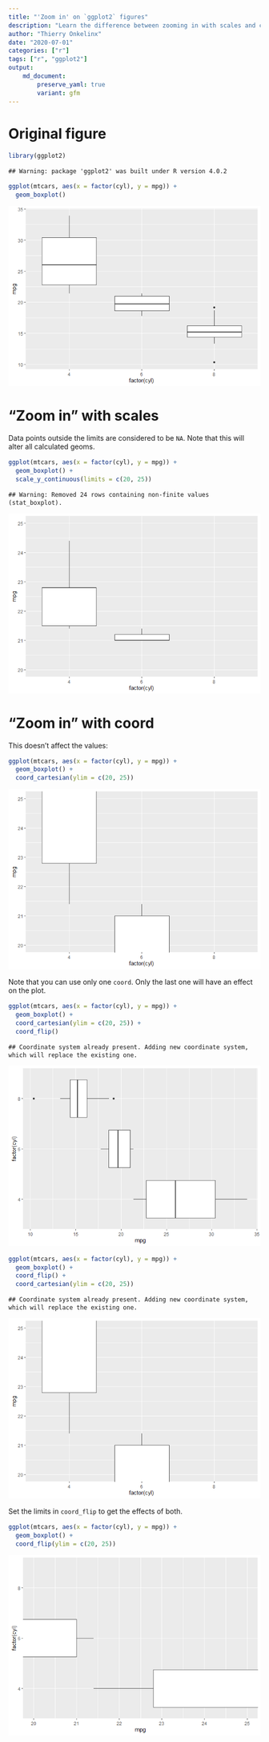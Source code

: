 ```yaml
---
title: "'Zoom in' on `ggplot2` figures"
description: "Learn the difference between zooming in with scales and coordinates."
author: "Thierry Onkelinx"
date: "2020-07-01"
categories: ["r"]
tags: ["r", "ggplot2"]
output: 
    md_document:
        preserve_yaml: true
        variant: gfm
---
```


# Original figure

``` r
library(ggplot2)
```

    ## Warning: package 'ggplot2' was built under R version 4.0.2

``` r
ggplot(mtcars, aes(x = factor(cyl), y = mpg)) + 
  geom_boxplot()
```

![](index_files/figure-gfm/unnamed-chunk-1-1.png)<!-- -->

# “Zoom in” with scales

Data points outside the limits are considered to be `NA`. Note that this
will alter all calculated geoms.

``` r
ggplot(mtcars, aes(x = factor(cyl), y = mpg)) + 
  geom_boxplot() + 
  scale_y_continuous(limits = c(20, 25))
```

    ## Warning: Removed 24 rows containing non-finite values (stat_boxplot).

![](index_files/figure-gfm/unnamed-chunk-2-1.png)<!-- -->

# “Zoom in” with coord

This doesn’t affect the values:

``` r
ggplot(mtcars, aes(x = factor(cyl), y = mpg)) + 
  geom_boxplot() + 
  coord_cartesian(ylim = c(20, 25))
```

![](index_files/figure-gfm/unnamed-chunk-3-1.png)<!-- -->

Note that you can use only one `coord`. Only the last one will have an
effect on the plot.

``` r
ggplot(mtcars, aes(x = factor(cyl), y = mpg)) + 
  geom_boxplot() + 
  coord_cartesian(ylim = c(20, 25)) + 
  coord_flip()
```

    ## Coordinate system already present. Adding new coordinate system, which will replace the existing one.

![](index_files/figure-gfm/unnamed-chunk-4-1.png)<!-- -->

``` r
ggplot(mtcars, aes(x = factor(cyl), y = mpg)) + 
  geom_boxplot() + 
  coord_flip() + 
  coord_cartesian(ylim = c(20, 25))
```

    ## Coordinate system already present. Adding new coordinate system, which will replace the existing one.

![](index_files/figure-gfm/unnamed-chunk-5-1.png)<!-- -->

Set the limits in `coord_flip` to get the effects of both.

``` r
ggplot(mtcars, aes(x = factor(cyl), y = mpg)) + 
  geom_boxplot() + 
  coord_flip(ylim = c(20, 25))
```

![](index_files/figure-gfm/unnamed-chunk-6-1.png)<!-- -->
